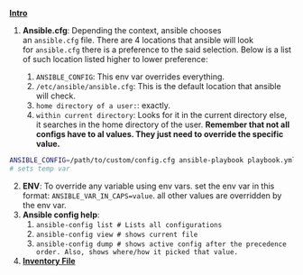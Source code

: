 [**Intro**](obsidian://open?vault=knowledge-base&file=My%20Cheat%20Sheets%2FAnsible%2FIntro%20to%20Ansible)

1. **Ansible.cfg**: Depending the context, ansible chooses an `ansible.cfg` file. There are 4 locations that ansible will look for `ansible.cfg` there is a preference to the said selection. Below is a list of such location listed higher to lower preference:
    
    1. `ANSIBLE_CONFIG`: This env var overrides everything.
    2. `/etc/ansible/ansible.cfg`: This is the default location that ansible will check.
    3. `home directory of a user:`: exactly.
    4. `within current directory`: Looks for it in the current directory else, it searches in the home directory of the user.
    **Remember that not all configs have to al values. They just need to override the specific value.**
```bash
ANSIBLE_CONFIG=/path/to/custom/config.cfg ansible-playbook playbook.yml # custom config just for this command/playbook. 
# sets temp var
```
2. **ENV**: To override any variable using env vars. set the env var in this format: `ANSIBLE_VAR_IN_CAPS=value`. all other values are overridden by the env var.
3. **Ansible config help**:
    1. `ansible-config list # Lists all configurations`
    2. `ansible-config view # shows current file`
    3. `ansible-config dump # shows active config after the precedence order. Also, shows where/how it picked that value.`
4. [**Inventory File**](obsidian://open?vault=knowledge-base&file=My%20Cheat%20Sheets%2FAnsible%2FInventory%20File)